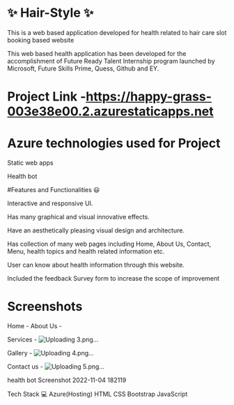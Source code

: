 # ✨ Hair-Style ✨

This is a web based application developed for health related to hair care slot booking based website 

This web based health application has been developed for the accomplishment of Future Ready Talent Internship program launched by Microsoft, Future Skills Prime, Quess, Github and EY.
# Project Link -https://happy-grass-003e38e00.2.azurestaticapps.net



# Azure technologies used for Project
Static web apps

Health bot

#Features and Functionalities 😃

Interactive and responsive UI.

Has many graphical and visual innovative effects.

Have an aesthetically pleasing visual design and architecture.

Has collection of many web pages including Home, About Us, Contact, Menu, health topics and health related information etc.

User can know about health information through this website.

Included the feedback Survey form to increase the scope of improvement

# Screenshots
Home -
About Us -

Services -
![Uploading 3.png…]()

Gallery -
![Uploading 4.png…]()

Contact us -
![Uploading 5.png…]()





health bot
Screenshot 2022-11-04 182119

Tech Stack 💻
Azure(Hosting)
HTML
CSS
Bootstrap
JavaScript
